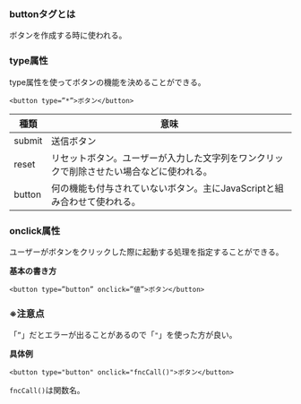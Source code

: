 ### buttonタグとは

ボタンを作成する時に使われる。

### type属性

type属性を使ってボタンの機能を決めることができる。

```
<button type=”*”>ボタン</button>
```

|種類|意味|
|-|-|
|submit|送信ボタン|
|reset|リセットボタン。ユーザーが入力した文字列をワンクリックで削除させたい場合などに使われる。|
|button|何の機能も付与されていないボタン。主にJavaScriptと組み合わせて使われる。|

### onclick属性

ユーザーがボタンをクリックした際に起動する処理を指定することができる。

**基本の書き方**
```
<button type=”button” onclick=”値”>ボタン</button>
```

### ※注意点

「`”`」だとエラーが出ることがあるので「`"`」を使った方が良い。

**具体例**
```
<button type="button" onclick="fncCall()">ボタン</button>
```
`fncCall()`は関数名。

